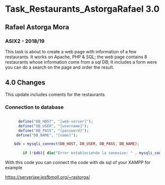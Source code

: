 # Task_Restaurants_AstorgaRafael 3.0

## Rafael Astorga Mora

### ASIX2 - 2018/19

This task is about to create a web page with information of a few restaurants. It works on Apache, PHP & SQL; the web page contains 8 restaurants whose information come from a sql DB; It includes a form were you can do a search on the page and order the result.

## 4.0 Changes
This update includes coments for the restaurants


### Connection to database
```php 

      define("DB_HOST", "[web-server]");
      define("DB_USER", "[username]");
      define("DB_PASS", "[password]");
     define("DB_NAME", "[name]");

    $db = mysqli_connect(DB_HOST, DB_USER, DB_PASS, DB_NAME);
    
        if (!$db){ die("Error estableciendo la conexion: " . mysqli_connect_error()); }
```

With this code you can connect the code with de sql of your XAMPP for example

https://serveriaw.iesfbmoll.org/~rastorga/
